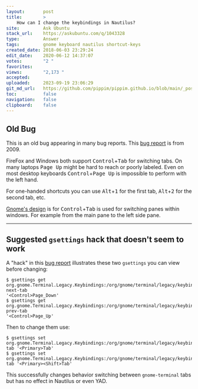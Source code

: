 ```yaml
---
layout:       post
title:        >
    How can I change the keybindings in Nautilus?
site:         Ask Ubuntu
stack_url:    https://askubuntu.com/q/1043328
type:         Answer
tags:         gnome keyboard nautilus shortcut-keys
created_date: 2018-06-03 23:29:24
edit_date:    2020-06-12 14:37:07
votes:        "2 "
favorites:    
views:        "2,173 "
accepted:     
uploaded:     2023-09-19 23:06:29
git_md_url:   https://github.com/pippim/pippim.github.io/blob/main/_posts/2018/2018-06-03-How-can-I-change-the-keybindings-in-Nautilus_.md
toc:          false
navigation:   false
clipboard:    false
---
```


## Old Bug

This is an old bug appearing in many bug reports. This [bug report][1] is from 2009.

FireFox and Windows both support <kbd>Control</kbd>+<kbd>Tab</kbd> for switching tabs. On many laptops <kbd>Page Up</kbd> might be hard to reach or poorly labeled. Even on most desktop keyboards  <kbd>Control</kbd>+<kbd>Page Up</kbd> is impossible to perform with the left hand.

For one-handed shortcuts you can use <kbd>Alt</kbd>+<kbd>1</kbd> for the first tab, <kbd>Alt</kbd>+<kbd>2</kbd> for the second tab, etc.

[Gnome's design][2] is for <kbd>Control</kbd>+<kbd>Tab</kbd> is used for switching panes within windows. For example from the main pane to the left side pane.

----------

## Suggested `gsettings` hack that doesn't seem to work

A "hack" in this [bug report][3] illustrates these two `gsettings` you can view before changing:

``` 
$ gsettings get org.gnome.Terminal.Legacy.Keybindings:/org/gnome/terminal/legacy/keybindings/ next-tab
'<Control>Page_Down'
$ gsettings get org.gnome.Terminal.Legacy.Keybindings:/org/gnome/terminal/legacy/keybindings/ prev-tab
'<Control>Page_Up'
```

Then to change them use:

``` 
$ gsettings set org.gnome.Terminal.Legacy.Keybindings:/org/gnome/terminal/legacy/keybindings/next-tab '<Primary>Tab'
$ gsettings set org.gnome.Terminal.Legacy.Keybindings:/org/gnome/terminal/legacy/keybindings/prev-tab '<Primary><Shift>Tab'
```

This successfully changes behavior switching between `gnome-terminal` tabs but has no effect in Nautilus or even YAD.

  [1]: https://bugs.launchpad.net/hundredpapercuts/+bug/388508
  [2]: https://help.gnome.org/users/gnome-help/stable/keyboard-nav.html.en
  [3]: https://bugzilla.gnome.org/show_bug.cgi?id=738325
